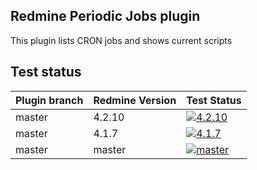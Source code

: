 ## Redmine Periodic Jobs plugin

This plugin lists CRON jobs and shows current scripts


## Test status

|Plugin branch| Redmine Version   | Test Status      |
|-------------|-------------------|------------------|
|master       | 4.2.10            | [![4.2.10][1]][5]|  
|master       | 4.1.7             | [![4.1.7][2]][5] |
|master       | master            | [![master][4]][5]|

[1]: https://github.com/nanego/redmine_periodic_jobs/actions/workflows/4_2_10.yml/badge.svg
[2]: https://github.com/nanego/redmine_periodic_jobs/actions/workflows/4_1_7.yml/badge.svg
[4]: https://github.com/nanego/redmine_periodic_jobs/actions/workflows/master.yml/badge.svg
[5]: https://github.com/nanego/redmine_periodic_jobs/actions
